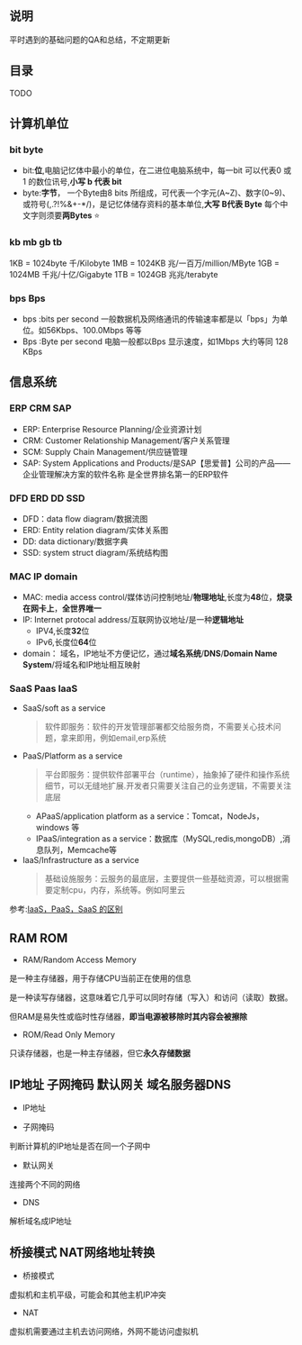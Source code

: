 ## 说明
平时遇到的基础问题的QA和总结，不定期更新

## 目录
TODO

## 计算机单位

### bit byte
* bit:**位**,电脑记忆体中最小的单位，在二进位电脑系统中，每一bit 可以代表0 或 1 的数位讯号,**小写 b 代表 bit**
* byte:**字节**， 一个Byte由8 bits 所组成，可代表一个字元(A\~Z)、数字(0\~9)、或符号(,.?!%&+-*/)，是记忆体储存资料的基本单位,**大写 B代表 Byte**
每个中文字则须要**两Bytes** ⭐


### kb mb gb tb 
1KB = 1024byte 千/Kilobyte
1MB = 1024KB 兆/一百万/million/MByte
1GB = 1024MB 千兆/十亿/Gigabyte
1TB = 1024GB 兆兆/terabyte

### bps Bps
* bps :bits per second 一般数据机及网络通讯的传输速率都是以「bps」为单位。如56Kbps、100.0Mbps 等等
* Bps :Byte per second 电脑一般都以Bps 显示速度，如1Mbps 大约等同 128 KBps

## 信息系统

### ERP CRM SAP
* ERP: Enterprise Resource Planning/企业资源计划      
* CRM: Customer Relationship Management/客户关系管理      
* SCM: Supply Chain Management/供应链管理     
* SAP: System Applications and Products/是SAP【思爱普】公司的产品——企业管理解决方案的软件名称 是全世界排名第一的ERP软件


### DFD ERD DD SSD
* DFD：data flow diagram/数据流图
* ERD: Entity relation diagram/实体关系图
* DD: data dictionary/数据字典
* SSD: system struct diagram/系统结构图


### MAC IP domain
* MAC: media access control/媒体访问控制地址/**物理地址**,长度为**48**位，**烧录在网卡上**，**全世界唯一**
* IP: Internet protocal address/互联网协议地址/是一种**逻辑地址**
    * IPV4,长度**32**位
    * IPv6,长度位**64**位
* domain： 域名，IP地址不方便记忆，通过**域名系统**/**DNS**/**Domain Name System**/将域名和IP地址相互映射

### SaaS Paas IaaS
* SaaS/soft as a service
    > 软件即服务：软件的开发管理部署都交给服务商，不需要关心技术问题，拿来即用，例如email,erp系统
* PaaS/Platform as a service
    > 平台即服务：提供软件部署平台（runtime），抽象掉了硬件和操作系统细节，可以无缝地扩展.开发者只需要关注自己的业务逻辑，不需要关注底层
    * APaaS/application platform as a service：Tomcat，NodeJs，windows 等
    * IPaaS/integration as a service：数据库（MySQL,redis,mongoDB）,消息队列，Memcache等
* IaaS/Infrastructure as a service
    > 基础设施服务：云服务的最底层，主要提供一些基础资源，可以根据需要定制cpu，内存，系统等。例如阿里云


参考:[IaaS，PaaS，SaaS 的区别](https://ruanyifeng.com/blog/2017/07/iaas-paas-saas.html)


## RAM ROM

* RAM/Random Access Memory

是一种主存储器，用于存储CPU当前正在使用的信息

是一种读写存储器，这意味着它几乎可以同时存储（写入）和访问（读取）数据。

但RAM是易失性或临时性存储器，**即当电源被移除时其内容会被擦除**

* ROM/Read Only Memory

只读存储器，也是一种主存储器，但它**永久存储数据**


## IP地址 子网掩码 默认网关 域名服务器DNS

* IP地址

* 子网掩码

判断计算机的IP地址是否在同一个子网中

* 默认网关

连接两个不同的网络

* DNS

解析域名成IP地址

## 桥接模式 NAT网络地址转换

* 桥接模式

虚拟机和主机平级，可能会和其他主机IP冲突

* NAT

虚拟机需要通过主机去访问网络，外网不能访问虚拟机





